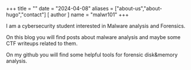+++
title = ""
date = "2024-04-08"
aliases = ["about-us","about-hugo","contact"]
[ author ]
  name = "malwr101"
+++

I am a cybersecurity student interested in Malware analysis and Forensics.

On this blog you will find posts about malware analysis and maybe some CTF writeups related to them. 

On my github you will find some helpful tools for forensic disk&memory analysis.